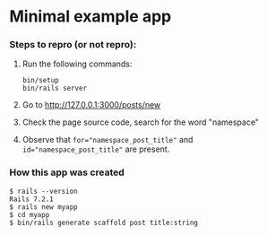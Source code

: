 # Minimal example app

### Steps to repro (or not repro):

1. Run the following commands:

    ```
    bin/setup
    bin/rails server
    ```

1. Go to http://127.0.0.1:3000/posts/new
1. Check the page source code, search for the word "namespace"
1. Observe that `for="namespace_post_title"` and `id="namespace_post_title"` are present.

### How this app was created

```shell
$ rails --version
Rails 7.2.1
$ rails new myapp
$ cd myapp
$ bin/rails generate scaffold post title:string
```

